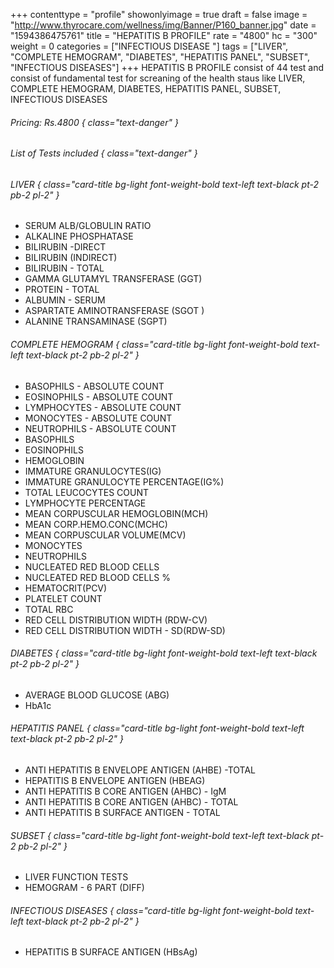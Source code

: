 +++
contenttype = "profile"
showonlyimage = true
draft = false
image = "http://www.thyrocare.com/wellness/img/Banner/P160_banner.jpg"
date = "1594386475761"
title = "HEPATITIS B PROFILE"
rate = "4800"
hc = "300"
weight = 0
categories = ["INFECTIOUS DISEASE "]
tags = ["LIVER", "COMPLETE HEMOGRAM", "DIABETES", "HEPATITIS PANEL", "SUBSET", "INFECTIOUS DISEASES"]
+++
HEPATITIS B PROFILE consist of 44 test and consist of fundamental test for screaning of the health staus like LIVER, COMPLETE HEMOGRAM, DIABETES, HEPATITIS PANEL, SUBSET, INFECTIOUS DISEASES
<!--more-->
###### Pricing: Rs.4800 { class="text-danger" }

###### List of Tests included { class="text-danger" }

###### LIVER { class="card-title bg-light font-weight-bold text-left text-black pt-2 pb-2 pl-2" } 
* SERUM ALB/GLOBULIN RATIO
* ALKALINE PHOSPHATASE
* BILIRUBIN -DIRECT
* BILIRUBIN (INDIRECT)
* BILIRUBIN - TOTAL
* GAMMA GLUTAMYL TRANSFERASE (GGT)
* PROTEIN - TOTAL
* ALBUMIN - SERUM
* ASPARTATE AMINOTRANSFERASE (SGOT )
* ALANINE TRANSAMINASE (SGPT)
###### COMPLETE HEMOGRAM { class="card-title bg-light font-weight-bold text-left text-black pt-2 pb-2 pl-2" } 
* BASOPHILS - ABSOLUTE COUNT
* EOSINOPHILS - ABSOLUTE COUNT
* LYMPHOCYTES - ABSOLUTE COUNT
* MONOCYTES - ABSOLUTE COUNT
* NEUTROPHILS - ABSOLUTE COUNT
* BASOPHILS
* EOSINOPHILS
* HEMOGLOBIN
* IMMATURE GRANULOCYTES(IG)
* IMMATURE GRANULOCYTE PERCENTAGE(IG%)
* TOTAL LEUCOCYTES COUNT
* LYMPHOCYTE PERCENTAGE
* MEAN CORPUSCULAR HEMOGLOBIN(MCH)
* MEAN CORP.HEMO.CONC(MCHC)
* MEAN CORPUSCULAR VOLUME(MCV)
* MONOCYTES
* NEUTROPHILS
* NUCLEATED RED BLOOD CELLS
* NUCLEATED RED BLOOD CELLS %
* HEMATOCRIT(PCV)
* PLATELET COUNT
* TOTAL RBC
* RED CELL DISTRIBUTION WIDTH (RDW-CV)
* RED CELL DISTRIBUTION WIDTH - SD(RDW-SD)
###### DIABETES { class="card-title bg-light font-weight-bold text-left text-black pt-2 pb-2 pl-2" } 
* AVERAGE BLOOD GLUCOSE (ABG)
* HbA1c
###### HEPATITIS PANEL { class="card-title bg-light font-weight-bold text-left text-black pt-2 pb-2 pl-2" } 
* ANTI HEPATITIS B ENVELOPE ANTIGEN (AHBE) -TOTAL
* HEPATITIS B ENVELOPE ANTIGEN (HBEAG)
* ANTI HEPATITIS B CORE ANTIGEN (AHBC) - IgM
* ANTI HEPATITIS B CORE ANTIGEN (AHBC) - TOTAL
* ANTI HEPATITIS B SURFACE ANTIGEN - TOTAL
###### SUBSET { class="card-title bg-light font-weight-bold text-left text-black pt-2 pb-2 pl-2" } 
* LIVER FUNCTION TESTS
* HEMOGRAM - 6 PART (DIFF)
###### INFECTIOUS DISEASES { class="card-title bg-light font-weight-bold text-left text-black pt-2 pb-2 pl-2" } 
* HEPATITIS B SURFACE ANTIGEN (HBsAg)
